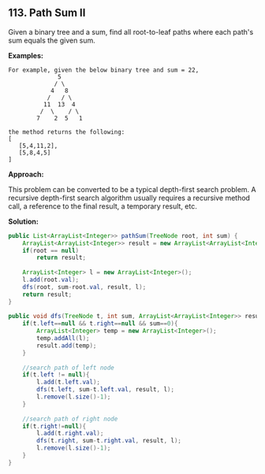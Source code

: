 ## 113. Path Sum II

Given a binary tree and a sum, find all root-to-leaf paths where each path's sum equals the given sum.

**Examples:** 

```
For example, given the below binary tree and sum = 22,
              5
             / \
            4   8
           /   / \
          11  13  4
         /  \    / \
        7    2  5   1

the method returns the following:
[
   [5,4,11,2],
   [5,8,4,5]
]
```

**Approach:**

This problem can be converted to be a typical depth-first search problem. A recursive depth-first search algorithm usually requires a recursive method call, a reference to the final result, a temporary result, etc.

**Solution:**

```java
public List<ArrayList<Integer>> pathSum(TreeNode root, int sum) {
    ArrayList<ArrayList<Integer>> result = new ArrayList<ArrayList<Integer>>();
    if(root == null) 
        return result;
 
    ArrayList<Integer> l = new ArrayList<Integer>();
    l.add(root.val);
    dfs(root, sum-root.val, result, l);
    return result;
}
 
public void dfs(TreeNode t, int sum, ArrayList<ArrayList<Integer>> result, ArrayList<Integer> l){
    if(t.left==null && t.right==null && sum==0){
        ArrayList<Integer> temp = new ArrayList<Integer>();
        temp.addAll(l);
        result.add(temp);
    }
 
    //search path of left node
    if(t.left != null){
        l.add(t.left.val);
        dfs(t.left, sum-t.left.val, result, l);
        l.remove(l.size()-1);
    }
 
    //search path of right node
    if(t.right!=null){
        l.add(t.right.val);
        dfs(t.right, sum-t.right.val, result, l);
        l.remove(l.size()-1);
    }
}
```